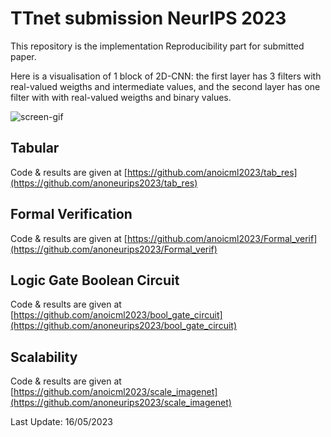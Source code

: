 # TTnet submission NeurIPS 2023


This repository is the implementation Reproducibility part for submitted paper.







Here is a visualisation of 1 block of 2D-CNN: the first layer has 3 filters with real-valued weigths and intermediate values, and the second layer has one filter with with real-valued weigths and  binary values.

![screen-gif](./gif/animatedGIF.gif)


## Tabular

Code & results are given at [https://github.com/anoicml2023/tab_res](https://github.com/anoneurips2023/tab_res)

## Formal Verification

Code & results are given at [https://github.com/anoicml2023/Formal_verif](https://github.com/anoneurips2023/Formal_verif)

## Logic Gate Boolean Circuit

Code & results are given at [https://github.com/anoicml2023/bool_gate_circuit](https://github.com/anoneurips2023/bool_gate_circuit)

## Scalability

Code & results are given at [https://github.com/anoicml2023/scale_imagenet](https://github.com/anoneurips2023/scale_imagenet)

Last Update: 16/05/2023
